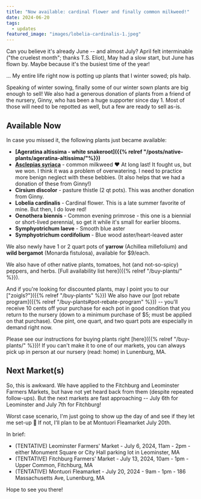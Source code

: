 ```yaml
---
title: "Now available: cardinal flower and finally common milkweed!"
date: 2024-06-20
tags:
  - updates
featured_image: "images/lobelia-cardinalis-1.jpeg"
---
```


Can you believe it's already June -- and almost July? April felt interminable ("the cruelest month"; thanks T.S. Eliot), May had a slow start, but June has flown by. Maybe because it's the busiest time of the year! 

... My entire life right now is potting up plants that I winter sowed; pls halp.

Speaking of winter sowing, finally some of our winter sown plants are big enough to sell! We also had a generous donation of plants from a friend of the nursery, Ginny, who has been a huge supporter since day 1. Most of those will need to be repotted as well, but a few are ready to sell as-is.

## Available Now

In case you missed it, the following plants just became available:

- **[Ageratina altissima - white snakeroot]({{% relref "/posts/native-plants/ageratina-altissima/"%}})**
- **[Asclepias syriaca](/info-sheets/asclepias-syriaca/)** - common milkweed ❤️ At long last! It fought us, but we won. I think it was a problem of overwatering. I need to practice more benign neglect with these bebbies. (It also helps that we had a donation of these from Ginny!)
- **Cirsium discolor** - pasture thistle (2 qt pots). This was another donation from Ginny. 
- **Lobelia cardinalis** - Cardinal flower. This is a late summer favorite of mine. But then, I do love red!
- **Oenothera biennis** - Common evening primrose - this one is a biennial or short-lived perennial, so get it while it's small for earlier blooms.
- **Symphyotrichum laeve** - Smooth blue aster
- **Symphyotrichum cordifolium** - Blue wood aster/heart-leaved aster

We also newly have 1 or 2 quart pots of **yarrow** (Achillea millefolium) and **wild bergamot** (Monarda fistulosa), available for $9/each. 

We also have of other native plants, tomatoes, hot (and not-so-spicy) peppers, and herbs. [Full availability list here]({{% relref "/buy-plants/" %}}).

And if you're looking for discounted plants, may I point you to our  ["zoigls?"]({{% relref "/buy-plants" %}}) We also have our [pot rebate program]({{% relref "/buy-plants#pot-rebate-program" %}}) -- you'll receive 10 cents off your purchase for each pot in good condition that you return to the nursery (down to a minimum purchase of $5; must be applied on that purchase). One pint, one quart, and two quart pots are especially in demand right now. 

Please see our instructions for buying plants right [here]({{% relref "/buy-plants/" %}})! If you can't make it to one of our markets, you can always pick up in person at our nursery (read: home) in Lunenburg, MA.

## Next Market(s)

So, this is awkward. We have applied to the Fitchburg and Leominster Farmers Markets, but have not yet heard back from them (despite repeated follow-ups). But the next markets are fast approaching -- July 6th for Leominster and July 7th for Fitchburg!

Worst case scenario, I'm just going to show up the day of and see if they let me set-up 🤣 If not, I'll plan to be at Montuori Fleamarket July 20th.

In brief:

- (TENTATIVE) Leominster Farmers' Market - July 6, 2024, 11am - 2pm - either Monument Square or City Hall parking lot in Leominster, MA
- (TENTATIVE) Fitchburg Farmers' Market - July 13, 2024, 10am - 1pm - Upper Common, Fitchburg, MA
- (TENTATIVE) Montuori Fleamarket - July 20, 2024 - 9am - 1pm - 186 Massachusetts Ave, Lunenburg, MA

Hope to see you there!






